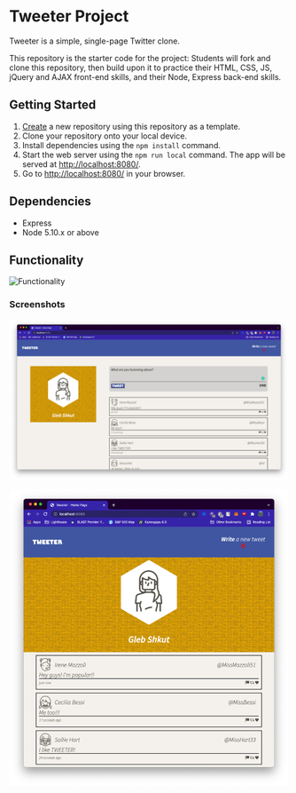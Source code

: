 # Tweeter Project

Tweeter is a simple, single-page Twitter clone.

This repository is the starter code for the project: Students will fork and clone this repository, then build upon it to practice their HTML, CSS, JS, jQuery and AJAX front-end skills, and their Node, Express back-end skills.

## Getting Started

1. [Create](https://docs.github.com/en/repositories/creating-and-managing-repositories/creating-a-repository-from-a-template) a new repository using this repository as a template.
2. Clone your repository onto your local device.
3. Install dependencies using the `npm install` command.
3. Start the web server using the `npm run local` command. The app will be served at <http://localhost:8080/>.
4. Go to <http://localhost:8080/> in your browser.

## Dependencies

- Express
- Node 5.10.x or above

## Functionality

![Functionality](https://github.com/glebshkut/tweeter/blob/master/docs/Tweeter%20Functionality.gif?raw=true)

### Screenshots

![Desktop portview](https://github.com/glebshkut/tweeter/blob/master/docs/desktop%20portview.png?raw=true)

![Tablet portview](https://github.com/glebshkut/tweeter/blob/master/docs/tablet%20portview.png?raw=true)

